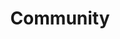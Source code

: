 ---
title: Community
layout: community
url: /community

headline: Be a part of building the CMS of the future.
subhead: We're serious about being community driven, so everyone is welcome to join our open, bi-weekly planning sessions.
primarycta: "[Register on Eventbrite →](https://www.eventbrite.com/e/netlify-cms-planning-session-bi-weekly-tickets-35794058994)"

upcomingevent:
  hook: The next development planning session is on
  date: 2017-07-19
  time: 8am PT

howitworks: Every other week we have public development planning sessions. They're web based, last about an hour, and are geared toward contributors and those interested in contributing. Sessions currently take place every other Wednesday, 8am - 9am PT.

howtojoin: |
  On the web:
  https://bluejeans.com/278173690/7613

  By phone:
  1. [+1.408.740.7256](tel:+14087407256) (United States)

     [+1.408.317.9253](tel:+14083179253) (Alternate number)

     (http://bluejeans.com/numbers)

  2. Enter Meeting ID: 278173690
---